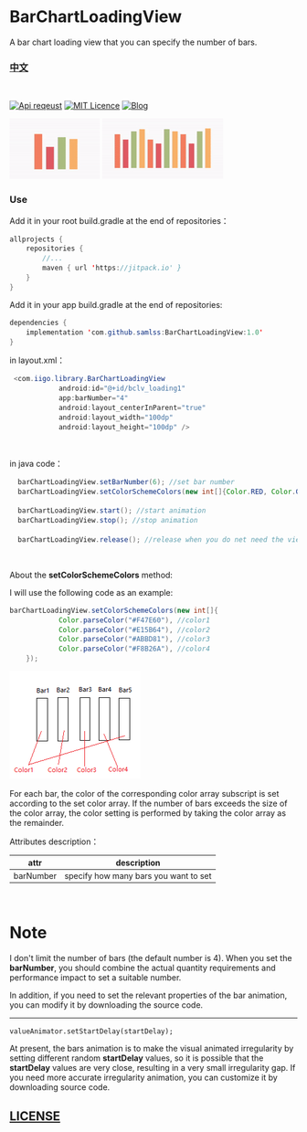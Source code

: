 # BarChartLoadingView
A bar chart loading view that you can specify the number of bars.

### [中文](https://github.com/samlss/BarChartLoadingView/blob/master/README-ZH.md)

 <br/>

[![Api reqeust](https://img.shields.io/badge/api-11+-green.svg)](https://github.com/samlss/BarChartLoadingView)  [![MIT Licence](https://badges.frapsoft.com/os/mit/mit.svg?v=103)](https://github.com/samlss/BarChartLoadingView/blob/master/LICENSE) [![Blog](https://img.shields.io/badge/samlss-blog-orange.svg)](https://blog.csdn.net/Samlss)


![gif1](https://github.com/samlss/BarChartLoadingView/blob/master/screenshots/screenshot1.gif)
![gif2](https://github.com/samlss/BarChartLoadingView/blob/master/screenshots/screenshot2.gif)

### Use<br>
Add it in your root build.gradle at the end of repositories：
```java
allprojects {
    repositories {
        //...
        maven { url 'https://jitpack.io' }
    }
}
```

Add it in your app build.gradle at the end of repositories:
```java
dependencies {
    implementation 'com.github.samlss:BarChartLoadingView:1.0'
}
```


in layout.xml：
```java
 <com.iigo.library.BarChartLoadingView
            android:id="@+id/bclv_loading1"
            app:barNumber="4"
            android:layout_centerInParent="true"
            android:layout_width="100dp"
            android:layout_height="100dp" />

```

<br>

in java code：
```java
  barChartLoadingView.setBarNumber(6); //set bar number
  barChartLoadingView.setColorSchemeColors(new int[]{Color.RED, Color.GREEN, Color.BLUE, Color.MAGENTA, Color.GRAY, Color.YELLOW}); //set the color array
  
  barChartLoadingView.start(); //start animation
  barChartLoadingView.stop(); //stop animation
  
  barChartLoadingView.release(); //release when you do net need the view anyway.
```
<br>

About the **setColorSchemeColors** method:

I will use the following code as an example:
```java
barChartLoadingView.setColorSchemeColors(new int[]{
            Color.parseColor("#F47E60"), //color1
            Color.parseColor("#E15B64"), //color2
            Color.parseColor("#ABBD81"), //color3
            Color.parseColor("#F8B26A"), //color4
    });
```
![picture](https://github.com/samlss/BarChartLoadingView/blob/master/screenshots/description.png)

For each bar, the color of the corresponding color array subscript is set according to the set color array. If the number of bars exceeds the size of the color array, the color setting is performed by taking the color array as the remainder.


Attributes description：

| attr            |         description         |
| --------------- | :-------------------------: |
| barNumber  | specify how many bars you want to set |

<br>

# Note

I don't limit the number of bars (the default number is 4). When you set the **barNumber**, you should combine the actual quantity requirements and performance impact to set a suitable number.

In addition, if you need to set the relevant properties of the bar animation, you can modify it by downloading the source code.

------

```
valueAnimator.setStartDelay(startDelay);
```
At present, the bars animation is to make the visual animated irregularity by setting different random **startDelay** values, so it is possible that the **startDelay** values are very close, resulting in a very small irregularity gap. If you need more accurate irregularity animation, you can customize it by downloading source code.

## [LICENSE](https://github.com/samlss/BarChartLoadingView/blob/master/LICENSE)
